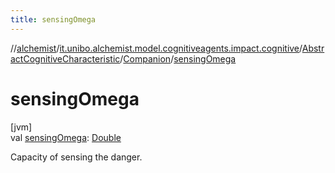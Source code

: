 ```yaml
---
title: sensingOmega
---
```

//[alchemist](../../../../index.html)/[it.unibo.alchemist.model.cognitiveagents.impact.cognitive](../../index.html)/[AbstractCognitiveCharacteristic](../index.html)/[Companion](index.html)/[sensingOmega](sensing-omega.html)



# sensingOmega



[jvm]\
val [sensingOmega](sensing-omega.html): [Double](https://kotlinlang.org/api/latest/jvm/stdlib/kotlin/-double/index.html)



Capacity of sensing the danger.




